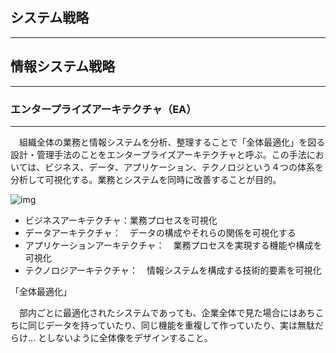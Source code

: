 ## システム戦略

------

## 情報システム戦略

------

### エンタープライズアーキテクチャ（EA）

------

　組織全体の業務と情報システムを分析、整理することで「全体最適化」を図る設計・管理手法のことをエンタープライズアーキテクチャと呼ぶ。この手法においては、ビジネス、データ、アプリケーション、テクノロジという４つの体系を分析して可視化する。業務とシステムを同時に改善することが目的。

![img](https://dynamicmedia.accenture.com/is/image/accenture/Accenture-Enterprise-Architecture-Framework-724x477?qlt=85&wid=1600&ts=1704397202627&fit=constrain&dpr=off)

- ビジネスアーキテクチャ：業務プロセスを可視化
- データアーキテクチャ：　データの構成やそれらの関係を可視化する
- アプリケーションアーキテクチャ：　業務プロセスを実現する機能や構成を可視化
- テクノロジアーキテクチャ：　情報システムを構成する技術的要素を可視化

「全体最適化」

　部内ごとに最適化されたシステムであっても、企業全体で見た場合にはあちこちに同じデータを持っていたり、同じ機能を重複して作っていたり、実は無駄だらけ... としないように全体像をデザインすること。



